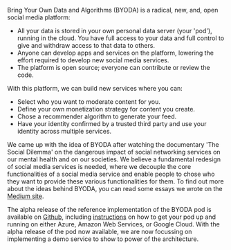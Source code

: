 Bring Your Own Data and Algorithms (BYODA) is a radical, new, and, open social media platform:
- All your data is stored in your own personal data server (your 'pod'), running in the cloud. You have full access to your data and full control to give and withdraw access to that data to others.
- Anyone can develop apps and services on the platform, lowering the effort required to develop new social media services.
- The platform is open source; everyone can contribute or review the code.

With this platform, we can build new services where you can:
- Select who you want to moderate content for you.
- Define your own monetization strategy for content you create.
- Chose a recommender algorithm to generate your feed.
- Have your identity confirmed by a trusted third party and use your identity across multiple services.

We came up with the idea of BYODA after watching the documentary 'The Social Dilemma' on the dangerous impact of social networking services on our mental health and on our societies. We believe a fundamental redesign of social media services is needed, where we decouple the core functionalities of a social media service and enable people to chose who they want to provide these various functionalities for them. To find out more about the ideas behind BYODA, you can read some essays we wrote on the [Medium site](https://stevenhessing.medium.com/).

The alpha release of the reference implementation of the BYODA pod is available on [Github](https://github.com/byoda/byoda-python), including [instructions](https://github.com/byoda/byoda-python/blob/master/docs/infrastructure/clouds.md) on how to get your pod up and running on either Azure, Amazon Web Services, or Google Cloud. With the alpha release of the pod now available, we are now focussing on implementing a demo service to show to power of the architecture.
